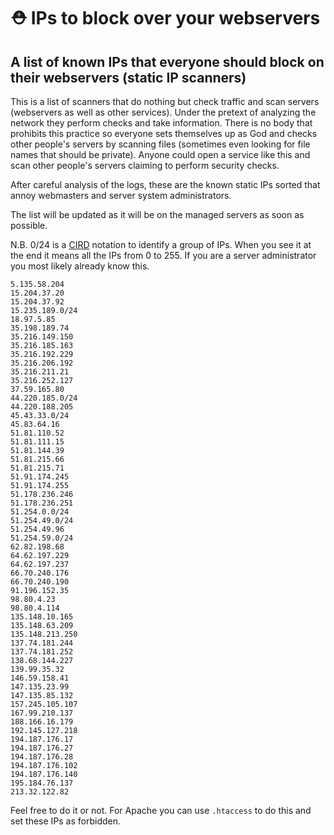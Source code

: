 # ⛑️ IPs to block over your webservers
## A list of known IPs that everyone should block on their webservers (static IP scanners)

This is a list of scanners that do nothing but check traffic and scan servers (webservers as well as other services).
Under the pretext of analyzing the network they perform checks and take information.
There is no body that prohibits this practice so everyone sets themselves up as God and checks other people's servers by scanning files (sometimes even looking for file names that should be private). Anyone could open a service like this and scan other people's servers claiming to perform security checks.

After careful analysis of the logs, these are the known static IPs sorted that annoy webmasters and server system administrators.

The list will be updated as it will be on the managed servers as soon as possible.
<!-- This list should be called fuck these bastards -->
N.B. 0/24 is a [CIRD](https://en.wikipedia.org/wiki/Classless_Inter-Domain_Routing) notation to identify a group of IPs. When you see it at the end it means all the IPs from 0 to 255. If you are a server administrator you most likely already know this.
```
5.135.58.204
15.204.37.20
15.204.37.92
15.235.189.0/24
18.97.5.85
35.198.189.74
35.216.149.150
35.216.185.163
35.216.192.229
35.216.206.192
35.216.211.21
35.216.252.127
37.59.165.80
44.220.185.0/24
44.220.188.205
45.43.33.0/24
45.83.64.16
51.81.110.52
51.81.111.15
51.81.144.39
51.81.215.66
51.81.215.71
51.91.174.245
51.91.174.255
51.178.236.246
51.178.236.251
51.254.0.0/24
51.254.49.0/24
51.254.49.96
51.254.59.0/24
62.82.198.68
64.62.197.229
64.62.197.237
66.70.240.176
66.70.240.190
91.196.152.35
98.80.4.23
98.80.4.114
135.148.10.165
135.148.63.209
135.148.213.250
137.74.181.244
137.74.181.252
138.68.144.227
139.99.35.32
146.59.158.41
147.135.23.99
147.135.85.132
157.245.105.107
167.99.210.137
188.166.16.179
192.145.127.218
194.187.176.17
194.187.176.27
194.187.176.28
194.187.176.102
194.187.176.140
195.184.76.137
213.32.122.82

```

Feel free to do it or not. For Apache you can use `.htaccess` to do this and set these IPs as forbidden.
